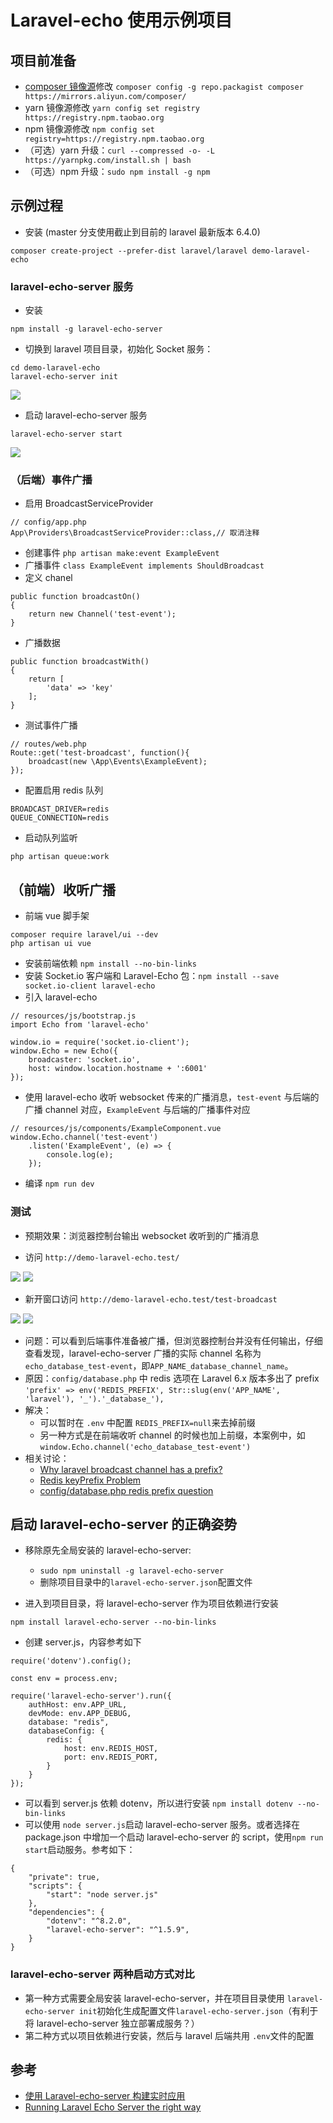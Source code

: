 # Laravel-echo 使用示例项目

## 项目前准备

* [composer 镜像源](https://developer.aliyun.com/composer)修改 `composer config -g repo.packagist composer https://mirrors.aliyun.com/composer/`
* yarn 镜像源修改 `yarn config set registry https://registry.npm.taobao.org`
* npm 镜像源修改 `npm config set registry=https://registry.npm.taobao.org`
* （可选）yarn 升级：`curl --compressed -o- -L https://yarnpkg.com/install.sh | bash`
* （可选）npm 升级：`sudo npm install -g npm`

## 示例过程

* 安装 (master 分支使用截止到目前的 laravel 最新版本 6.4.0)

```
composer create-project --prefer-dist laravel/laravel demo-laravel-echo
```

### laravel-echo-server 服务

* 安装

```
npm install -g laravel-echo-server
```

* 切换到 laravel 项目目录，初始化 Socket 服务：

```
cd demo-laravel-echo
laravel-echo-server init
```

<img src="https://i.loli.net/2019/10/30/MKFbCdqUra79PLB.png"/>

* 启动 laravel-echo-server 服务

```
laravel-echo-server start
```

<img src="https://i.loli.net/2019/10/30/YbtHGopfxC3iSVD.png"/>

### （后端）事件广播

* 启用 BroadcastServiceProvider 

```
// config/app.php
App\Providers\BroadcastServiceProvider::class,// 取消注释
```

* 创建事件 `php artisan make:event ExampleEvent`
* 广播事件 `class ExampleEvent implements ShouldBroadcast`
* 定义 chanel 
```
public function broadcastOn()
{
    return new Channel('test-event');
}
```

* 广播数据

```
public function broadcastWith()
{
    return [
        'data' => 'key'
    ];
}
```


* 测试事件广播

```
// routes/web.php
Route::get('test-broadcast', function(){
    broadcast(new \App\Events\ExampleEvent);
});
```

* 配置启用 redis 队列

```
BROADCAST_DRIVER=redis
QUEUE_CONNECTION=redis
```

* 启动队列监听

```
php artisan queue:work
```

## （前端）收听广播

* 前端 vue 脚手架

```
composer require laravel/ui --dev
php artisan ui vue
```

* 安装前端依赖 `npm install --no-bin-links`
* 安装 Socket.io 客户端和 Laravel-Echo 包：`npm install --save socket.io-client laravel-echo`
* 引入 laravel-echo 

```
// resources/js/bootstrap.js
import Echo from 'laravel-echo'

window.io = require('socket.io-client');
window.Echo = new Echo({
    broadcaster: 'socket.io',
    host: window.location.hostname + ':6001'
});
```

* 使用 laravel-echo 收听 websocket 传来的广播消息，`test-event` 与后端的广播 channel 对应，`ExampleEvent` 与后端的广播事件对应

```
// resources/js/components/ExampleComponent.vue
window.Echo.channel('test-event')
    .listen('ExampleEvent', (e) => {
        console.log(e);
    });
```

* 编译 `npm run dev`

### 测试

* 预期效果：浏览器控制台输出 websocket 收听到的广播消息

* 访问 `http://demo-laravel-echo.test/`

<img src="https://i.loli.net/2019/10/30/QPJVEiAOtHFhGej.png"/>

<img src="https://i.loli.net/2019/10/30/lm5BNwKeCvqSt7d.png"/>

* 新开窗口访问 `http://demo-laravel-echo.test/test-broadcast`

<img src="https://i.loli.net/2019/10/30/Fc5dvV1MoYSn3fp.png"/>

<img src="https://i.loli.net/2019/10/30/SQpuse5C7gDc4NI.png"/>

* 问题：可以看到后端事件准备被广播，但浏览器控制台并没有任何输出，仔细查看发现，laravel-echo-server 广播的实际 channel 名称为 `echo_database_test-event`，即`APP_NAME_database_channel_name`。
* 原因：`config/database.php` 中 redis 选项在 Laravel 6.x 版本多出了 prefix `'prefix' => env('REDIS_PREFIX', Str::slug(env('APP_NAME', 'laravel'), '_').'_database_'),`
* 解决：
    * 可以暂时在 `.env` 中配置 `REDIS_PREFIX=null`来去掉前缀
    * 另一种方式是在前端收听 channel 的时候也加上前缀，本案例中，如`window.Echo.channel('echo_database_test-event')`
* 相关讨论：
    * [Why laravel broadcast channel has a prefix?](https://github.com/laravel/framework/issues/28210)
    * [Redis keyPrefix Problem](https://github.com/laravel/echo/issues/232)
    * [config/database.php redis prefix question](https://github.com/laravel/framework/issues/28701)

## 启动 laravel-echo-server 的正确姿势

* 移除原先全局安装的 laravel-echo-server:
    * `sudo npm uninstall -g laravel-echo-server`
    * 删除项目目录中的`laravel-echo-server.json`配置文件

* 进入到项目目录，将 laravel-echo-server 作为项目依赖进行安装

``
npm install laravel-echo-server --no-bin-links
``

* 创建 server.js，内容参考如下

```
require('dotenv').config();

const env = process.env;

require('laravel-echo-server').run({
    authHost: env.APP_URL,
    devMode: env.APP_DEBUG,
    database: "redis",
    databaseConfig: {
        redis: {
            host: env.REDIS_HOST,
            port: env.REDIS_PORT,
        }
    }
});
```

* 可以看到 server.js 依赖 dotenv，所以进行安装 `npm install dotenv --no-bin-links`
* 可以使用 `node server.js`启动 laravel-echo-server 服务。或者选择在 package.json 中增加一个启动 laravel-echo-server 的 script，使用`npm run start`启动服务。参考如下：

```
{
    "private": true,
    "scripts": {
        "start": "node server.js"
    },
    "dependencies": {
        "dotenv": "^8.2.0",
        "laravel-echo-server": "^1.5.9",
    }
}
```

### laravel-echo-server 两种启动方式对比

* 第一种方式需要全局安装 laravel-echo-server，并在项目目录使用 `laravel-echo-server init`初始化生成配置文件`laravel-echo-server.json`（有利于将 laravel-echo-server 独立部署成服务？）
* 第二种方式以项目依赖进行安装，然后与 laravel 后端共用 `.env`文件的配置

## 参考

* [使用 Laravel-echo-server 构建实时应用](https://learnku.com/laravel/t/13101/using-laravel-echo-server-to-build-real-time-applications)
* [Running Laravel Echo Server the right way](https://medium.com/@titasgailius/running-laravel-echo-server-the-right-way-32f52bb5b1c8)
